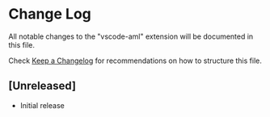 # Change Log

All notable changes to the "vscode-aml" extension will be documented in this file.

Check [Keep a Changelog](http://keepachangelog.com/) for recommendations on how to structure this file.

## [Unreleased]

- Initial release
